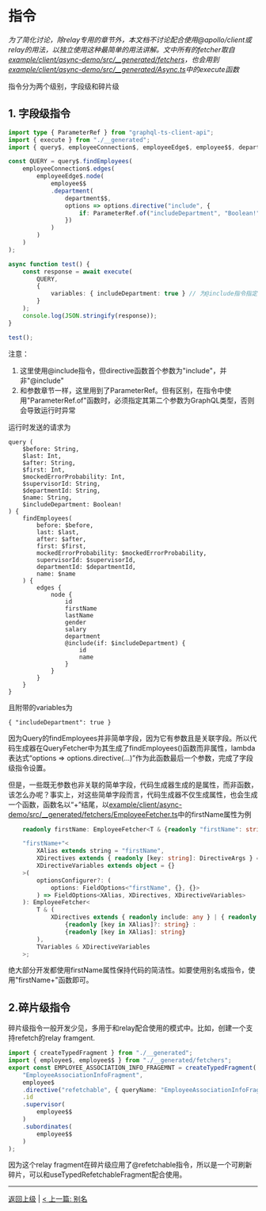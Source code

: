# 指令

*为了简化讨论，除relay专用的章节外，本文档不讨论配合使用@apollo/client或relay的用法，以独立使用这种最简单的用法讲解。文中所有的fetcher取自[example/client/async-demo/src/__generated/fetchers](../../example/client/async-demo/src/__generated/fetchers)，也会用到[example/client/async-demo/src/__generated/Async.ts](../../example/client/async-demo/src/__generated/Async.ts)中的execute函数*

指令分为两个级别，字段级和碎片级

## 1. 字段级指令
```ts
import type { ParameterRef } from "graphql-ts-client-api";
import { execute } from "./__generated";
import { query$, employeeConnection$, employeeEdge$, employee$$, department$$ } from "./__generated/fetchers";

const QUERY = query$.findEmployees(
    employeeConnection$.edges(
        employeeEdge$.node(
            employee$$
            .department(
                department$$,
                options => options.directive("include", {
                    if: ParameterRef.of("includeDepartment", "Boolean!")
                })
            )
        )
    )
);

async function test() {
    const response = await execute(
        QUERY,
        {
            variables: { includeDepartment: true } // 为@include指令指定参数
        }
    );
    console.log(JSON.stringify(response));
}

test();
```

注意：
1. 这里使用@include指令，但directive函数首个参数为"include"，并非"@include"
2. 和参数章节一样，这里用到了ParameterRef。但有区别，在指令中使用"ParameterRef.of"函数时，必须指定其第二个参数为GraphQL类型，否则会导致运行时异常

运行时发送的请求为
```
query (
    $before: String, 
    $last: Int, 
    $after: String, 
    $first: Int, 
    $mockedErrorProbability: Int, 
    $supervisorId: String, 
    $departmentId: String, 
    $name: String, 
    $includeDepartment: Boolean!
) {
    findEmployees(
        before: $before, 
        last: $last, 
        after: $after, 
        first: $first, 
        mockedErrorProbability: $mockedErrorProbability, 
        supervisorId: $supervisorId, 
        departmentId: $departmentId, 
        name: $name
    ) {
        edges {
            node {
                id
                firstName
                lastName
                gender
                salary
                department 
                @include(if: $includeDepartment) {
                    id
                    name 
                }
            }
        }
    }
}
```
且附带的variables为
```
{ "includeDepartment": true }
```

因为Query的findEmployees并非简单字段，因为它有参数且是关联字段。所以代码生成器在QueryFetcher中为其生成了findEmployees()函数而非属性，lambda表达式“options => options.directive(...)”作为此函数最后一个参数，完成了字段级指令设置。

但是，一些既无参数也非关联的简单字段，代码生成器生成的是属性，而非函数，该怎么办呢？事实上，对这些简单字段而言，代码生成器不仅生成属性，也会生成一个函数，函数名以“+”结尾，以[example/client/async-demo/src/__generated/fetchers/EmployeeFetcher.ts](../../example/client/async-demo/src/__generated/fetchers/EmployeeFetcher.ts)中的firstName属性为例

```ts
    readonly firstName: EmployeeFetcher<T & {readonly "firstName": string}, TVariables>;

    "firstName+"<
        XAlias extends string = "firstName", 
        XDirectives extends { readonly [key: string]: DirectiveArgs } = {}, 
        XDirectiveVariables extends object = {}
    >(
        optionsConfigurer?: (
            options: FieldOptions<"firstName", {}, {}>
        ) => FieldOptions<XAlias, XDirectives, XDirectiveVariables>
    ): EmployeeFetcher<
        T & (
            XDirectives extends { readonly include: any } | { readonly skip: any } ? 
                {readonly [key in XAlias]?: string} : 
                {readonly [key in XAlias]: string}
        ), 
        TVariables & XDirectiveVariables
    >;
```
绝大部分开发都使用firstName属性保持代码的简洁性。如要使用别名或指令，使用"firstName+"函数即可。

## 2.碎片级指令

碎片级指令一般开发少见，多用于和relay配合使用的模式中。比如，创建一个支持refetch的relay framgent.
```ts
import { createTypedFragment } from "./__generated";
import { employee$, employee$$ } from "./__generated/fetchers";
export const EMPLOYEE_ASSOCIATION_INFO_FRAGEMNT = createTypedFragment(
    "EmployeeAssociationInfoFragment",
    employee$
    .directive("refetchable", { queryName: "EmployeeAssociationInfoFragmentRefetchQuery" })
    .id
    .supervisor(
        employee$$
    )
    .subordinates(
        employee$$
    )
);
```
因为这个relay fragment在碎片级应用了@refetchable指令，所以是一个可刷新碎片，可以和useTypedRefetchableFragment配合使用。

----------------------
[返回上级](./README_zh_CN.md) | [< 上一篇: 别名](./alias_zh_CN.md)
